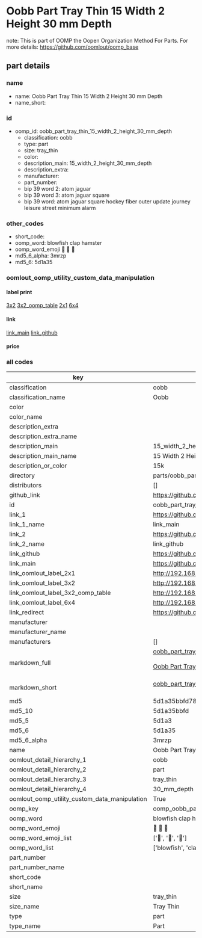 # Oobb Part Tray Thin 15 Width 2 Height 30 mm Depth  

note: This is part of OOMP the Oopen Organization Method For Parts. For more details: https://github.com/oomlout/oomp_base

##  part details
  







### name
* name: Oobb Part Tray Thin 15 Width 2 Height 30 mm Depth
* name_short: 
### id
* oomp_id: oobb_part_tray_thin_15_width_2_height_30_mm_depth
  * classification: oobb
  * type: part
  * size: tray_thin
  * color: 
  * description_main: 15_width_2_height_30_mm_depth
  * description_extra: 
  * manufacturer: 
  * part_number: 
  * bip 39 word 2: atom jaguar
  * bip 39 word 3: atom jaguar square
  * bip 39 word: atom jaguar square hockey fiber outer update journey leisure street minimum alarm

### other_codes
* short_code: 
* oomp_word: blowfish clap hamster
* oomp_word_emoji :blowfish: :clap: :hamster:
* md5_6_alpha: 3mrzp
* md5_6: 5d1a35






### oomlout_oomp_utility_custom_data_manipulation
#### label print
[3x2](http://192.168.1.245:1112/?label=oomp%203mrzp)
[3x2_oomp_table](http://192.168.1.108:1112/?label=oomp%203mrzp)
[2x1](http://192.168.1.242:1112/?label=oomp%203mrzp)
[6x4](http://192.168.1.55:1112/?label=oomp%203mrzp)    

#### link

[link_main](https://github.com/oomlout/oomlout_oomp_version_1_messy/tree/main/parts/oobb_part_tray_thin_15_width_2_height_30_mm_depth) [link_github](https://github.com/oomlout/oomlout_oomp_version_1_messy/tree/main/parts/oobb_part_tray_thin_15_width_2_height_30_mm_depth)                             

#### price







### all codes 
| key | value |  
| --- | --- |  
| classification | oobb |  
| classification_name | Oobb |  
| color |  |  
| color_name |  |  
| description_extra |  |  
| description_extra_name |  |  
| description_main | 15_width_2_height_30_mm_depth |  
| description_main_name | 15 Width 2 Height 30 mm Depth |  
| description_or_color | 15k |  
| directory | parts/oobb_part_tray_thin_15_width_2_height_30_mm_depth |  
| distributors | [] |  
| github_link | https://github.com/oomlout/oomlout_oomp_part_src/tree/main/parts/oobb_part_tray_thin_15_width_2_height_30_mm_depth |  
| id | oobb_part_tray_thin_15_width_2_height_30_mm_depth |  
| link_1 | https://github.com/oomlout/oomlout_oomp_version_1_messy/tree/main/parts/oobb_part_tray_thin_15_width_2_height_30_mm_depth |  
| link_1_name | link_main |  
| link_2 | https://github.com/oomlout/oomlout_oomp_version_1_messy/tree/main/parts/oobb_part_tray_thin_15_width_2_height_30_mm_depth |  
| link_2_name | link_github |  
| link_github | https://github.com/oomlout/oomlout_oomp_version_1_messy/tree/main/parts/oobb_part_tray_thin_15_width_2_height_30_mm_depth |  
| link_main | https://github.com/oomlout/oomlout_oomp_version_1_messy/tree/main/parts/oobb_part_tray_thin_15_width_2_height_30_mm_depth |  
| link_oomlout_label_2x1 | http://192.168.1.242:1112/?label=oomp%203mrzp |  
| link_oomlout_label_3x2 | http://192.168.1.245:1112/?label=oomp%203mrzp |  
| link_oomlout_label_3x2_oomp_table | http://192.168.1.108:1112/?label=oomp%203mrzp |  
| link_oomlout_label_6x4 | http://192.168.1.55:1112/?label=oomp%203mrzp |  
| link_redirect | https://github.com/oomlout/oomlout_oomp_version_1_messy/tree/main/parts/oobb_part_tray_thin_15_width_2_height_30_mm_depth |  
| manufacturer |  |  
| manufacturer_name |  |  
| manufacturers | [] |  
| markdown_full | [oobb_part_tray_thin_15_width_2_height_30_mm_depth](none)<br>[](none)<br>[Oobb Part Tray Thin 15 Width 2 Height 30 Mm Depth](none)<br><br> |  
| markdown_short | [oobb_part_tray_thin_15_width_2_height_30_mm_depth](none)<br><br> |  
| md5 | 5d1a35bbfd787dd2752ad6c7a6ddc872 |  
| md5_10 | 5d1a35bbfd |  
| md5_5 | 5d1a3 |  
| md5_6 | 5d1a35 |  
| md5_6_alpha | 3mrzp |  
| name | Oobb Part Tray Thin 15 Width 2 Height 30 mm Depth |  
| oomlout_detail_hierarchy_1 | oobb |  
| oomlout_detail_hierarchy_2 | part |  
| oomlout_detail_hierarchy_3 | tray_thin |  
| oomlout_detail_hierarchy_4 | 30_mm_depth |  
| oomlout_oomp_utility_custom_data_manipulation | True |  
| oomp_key | oomp_oobb_part_tray_thin_15_width_2_height_30_mm_depth |  
| oomp_word | blowfish clap hamster |  
| oomp_word_emoji | :blowfish: :clap: :hamster: |  
| oomp_word_emoji_list | [':blowfish:', ':clap:', ':hamster:'] |  
| oomp_word_list | ['blowfish', 'clap', 'hamster'] |  
| part_number |  |  
| part_number_name |  |  
| short_code |  |  
| short_name |  |  
| size | tray_thin |  
| size_name | Tray Thin |  
| type | part |  
| type_name | Part |  
